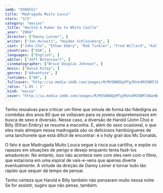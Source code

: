 ```yaml
---
imdb: "0366551"
title: "Madrugada Muito Louca"
stars: "3/5"
category: "movies"
_title: "Harold & Kumar Go to White Castle"
_year: "2004"
_director: ["Danny Leiner", ]
_writer: ["Jon Hurwitz", "Hayden Schlossberg", ]
_cast: ["John Cho", "Ethan Embry", "Rob Tinkler", "Fred Willard", "Kal Penn", "Steve Braun", "Dan Bochart", "Paula Garcés", "Mike Sheer", ]
_countries: ["USA", ]
_languages: ["English", ]
_editor: ["Jeff Betancourt", ]
_cinematographer: ["Bruce Douglas Johnson", ]
_music: ["David Kitay", ]
_genres: ["Adventure", ]
_runtimes: ["88", ]
_fullcover: "http://ia.media-imdb.com/images/M/MV5BNDQyMTg3Mzk4MV5BMl5BanBnXkFtZTcwMDM4NzUyMQ@@.jpg"
_ratio: "1.85 : 1"
_kind: "movie"
_cover: "http://ia.media-imdb.com/images/M/MV5BNDQyMTg3Mzk4MV5BMl5BanBnXkFtZTcwMDM4NzUyMQ@@._V1._SX94_SY140_.jpg"
---
```



Tenho ressalvas para criticar um filme que simula de forma tão fidedigna as comédias dos anos 80 que se voltavam para os jovens despretensiosos em busca de sexo e diversão. Nesse caso, a diversão de Harold (John Cho) e Billy (Ethan Embry) se resume a maconha. E, além do sexo ocasional, o que eles mais almejam nessa madrugada são os deliciosos hambúrgueres de uma lanchonete que está difícil de encontrar: é o holy grail dos Mc Donalds.

O fato é que Madrugada Muito Louca segue à risca sua cartilha, e expõe os rapazes em situações de perigo e desejo enquanto tenta fazê-los amadurecer. No entanto, isso não acontece nem com eles nem com o filme, que estaciona em uma espiral de vais-e-vens que apenas diverte eventualmente. A virtude da direção de Danny Leiner é tornar tudo tão rápido que sequer dá tempo de pensar.

Tenho certeza que Harold e Billy também não pensaram muito nessa noite. Se for assistir, sugiro que não pense, também.

